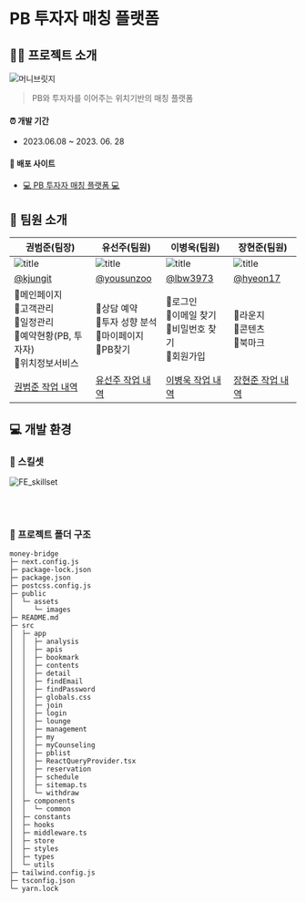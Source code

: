 # PB 투자자 매칭 플랫폼

## 💁🏻 프로젝트 소개
![머니브릿지](https://github.com/FINALALT1/money-bridge/assets/100064540/ad37937b-2f8e-4e17-aee7-d4606133ece3)
> PB와 투자자를 이어주는 위치기반의 매칭 플랫폼 <br />

#### ⏰ 개발 기간

- 2023.06.08 ~ 2023. 06. 28

#### 🔗 배포 사이트

- [💻 PB 투자자 매칭 플랫폼 💻](https://lupintech.netlify.app/)

## 👥 팀원 소개
| 권범준(팀장)                                                                                        | 유선주(팀원)                                                                                 | 이병욱(팀원)                                                                                | 장현준(팀원)                                                                                                                                                          |
| --------------------------------------------------------------------------------------------------- | -------------------------------------------------------------------------------------------- | ------------------------------------------------------------------------------------------- | ------------------------------------------------------------------------------------------- |
| ![title](https://avatars.githubusercontent.com/u/100064540?v=4)                                     | ![title](https://avatars.githubusercontent.com/u/102499959?v=4)                               | ![title](https://avatars.githubusercontent.com/u/75530371?v=4)                              | ![title](https://avatars.githubusercontent.com/u/83224463?v=4)                                              |
| [@kjungit](https://github.com/kjungit)                                                          | [@yousunzoo](https://github.com/yousunzoo)                                                   | [@lbw3973](https://github.com/lbw3973)                                                    | [@hyeon17](https://github.com/hyeon17)                                                    |
|📍메인페이지<br />📍고객관리<br />📍일정관리<br />📍예약현황(PB, 투자자)<br />📍위치정보서비스  |📍상담 예약<br />📍투자 성향 분석 <br/> 📍마이페이지 </br>📍PB찾기 | 📍로그인<br />📍이메일 찾기<br />📍비밀번호 찾기<br />📍회원가입<br /> | 📍라운지<br />📍콘텐츠<br />📍북마크<br />                                    | 
| [권범준 작업 내역](https://github.com/FINALALT1/money-bridge/issues?q=author%3Akjungit+) | [유선주 작업 내역](https://github.com/FINALALT1/money-bridge/issues?q=author%3Ayousunzoo+) | [이병욱 작업 내역](https://github.com/FINALALT1/money-bridge/issues?q=author%3Albw3973) | [장현준 작업 내역](https://github.com/FINALALT1/money-bridge/issues?q=author%3Ahyeon17+) |


## 💻 개발 환경
### 🔧 스킬셋
![FE_skillset](https://github.com/FINALALT1/money-bridge/assets/100064540/8d2b40c5-9c7f-44cf-ada3-62fb111be338)


<br /><br />

### 📁 프로젝트 폴더 구조
```
money-bridge
├─ next.config.js
├─ package-lock.json
├─ package.json
├─ postcss.config.js
├─ public
│  └─ assets
│     └─ images
├─ README.md
├─ src
│  ├─ app
│  │  ├─ analysis
│  │  ├─ apis
│  │  ├─ bookmark
│  │  ├─ contents
│  │  ├─ detail
│  │  ├─ findEmail
│  │  ├─ findPassword
│  │  ├─ globals.css
│  │  ├─ join
│  │  ├─ login
│  │  ├─ lounge
│  │  ├─ management
│  │  ├─ my
│  │  ├─ myCounseling
│  │  ├─ pblist
│  │  ├─ ReactQueryProvider.tsx
│  │  ├─ reservation
│  │  ├─ schedule
│  │  ├─ sitemap.ts
│  │  └─ withdraw
│  ├─ components
│  │  └─ common
│  ├─ constants
│  ├─ hooks
│  ├─ middleware.ts
│  ├─ store
│  ├─ styles
│  ├─ types
│  └─ utils
├─ tailwind.config.js
├─ tsconfig.json
└─ yarn.lock
```
<br />
